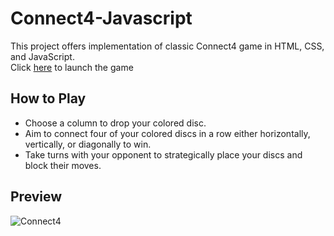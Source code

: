 # Connect4-Javascript
This project offers implementation of classic Connect4 game in HTML, CSS, and JavaScript. <br>
Click [here](https://rahul-purswani.github.io/connect4-js/) to launch the game

## How to Play
- Choose a column to drop your colored disc.
- Aim to connect four of your colored discs in a row either horizontally, vertically, or diagonally to win.
- Take turns with your opponent to strategically place your discs and block their moves.

## Preview
![Connect4](https://github.com/rahul-purswani/connect4-js/assets/70603471/5abd647d-ad27-419b-a0d3-6df7e88b29fa)
